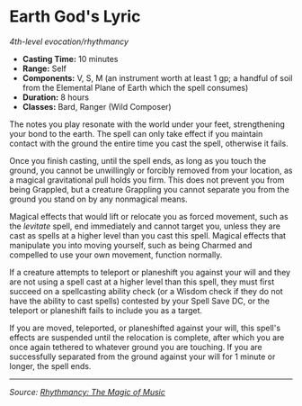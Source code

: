 # Earth God's Lyric

_4th-level evocation/rhythmancy_

- **Casting Time:** 10 minutes
- **Range:** Self
- **Components:** V, S, M (an instrument worth at least 1 gp; a handful of soil from the Elemental Plane of Earth which the spell consumes)
- **Duration:** 8 hours
- **Classes:** Bard, Ranger (Wild Composer)

The notes you play resonate with the world under your feet, strengthening your bond to the earth. The spell can only take effect if you maintain contact with the ground the entire time you cast the spell, otherwise it fails.

Once you finish casting, until the spell ends, as long as you touch the ground, you cannot be unwillingly or forcibly removed from your location, as a magical gravitational pull holds you firm. This does not prevent you from being Grappled, but a creature Grappling you cannot separate you from the ground you stand on by any nonmagical means.

Magical effects that would lift or relocate you as forced movement, such as the _levitate_ spell, end immediately and cannot target you, unless they are cast as spells at a higher level than you cast this spell. Magical effects that manipulate you into moving yourself, such as being Charmed and compelled to use your own movement, function normally.

If a creature attempts to teleport or planeshift you against your will and they are not using a spell cast at a higher level than this spell, they must first succeed on a spellcasting ability check (or a Wisdom check if they do not have the ability to cast spells) contested by your Spell Save DC, or the teleport or planeshift fails to include you as a target.

If you are moved, teleported, or planeshifted against your will, this spell's effects are suspended until the relocation is complete, after which you are once again tethered to whatever ground you are touching. If you are successfully separated from the ground against your will for 1 minute or longer, the spell ends.

---

_Source: [Rhythmancy: The Magic of Music](https://github.com/mpanighetti/dnd5e-rhythmancy)_
